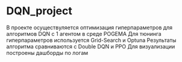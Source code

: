 # DQN_project
В проекте осуществуляется оптимизация гиперпараметров для алгоритмов DQN c 1 агентом в среде POGEMA
Для тюнинга гиперпараметров используется Grid-Search и Optuna
Результаты алгоритма сравниваются с Double DQN и PPO
Для визуализации построены дашборды по логам